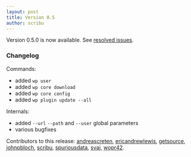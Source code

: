 ```yaml
---
layout: post
title: Version 0.5
author: scribu
---
```

Version 0.5.0 is now available. See [resolved issues](https://github.com/wp-cli/wp-cli/issues?milestone=3&state=closed).

### Changelog

Commands:

- added `wp user`
- added `wp core download`
- added `wp core config`
- added `wp plugin update --all`

Internals:

- added `--url` `--path` and `--user` global parameters
- various bugfixes

Contributors to this release: [andreascreten](http://github.com/andreascreten), [ericandrewlewis](http://github.com/ericandrewlewis), [getsource](http://github.com/getsource), [johnpbloch](http://github.com/johnpbloch), [scribu](http://github.com/scribu), [spuriousdata](http://github.com/spuriousdata), [svaj](http://github.com/svaj), [wopr42](http://github.com/wopr42).
